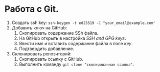 # Работа с Git.
1. Cоздать ssh key: `ssh-keygen -t ed25519 -C "your_email@example.com"`
2. Добавить ключ на GitHub: 
	1. Cкопировать содержание SSh файла.
	2. На GitHub открыть в настройка *SSH and GPG keys*.
	3. Ввести имя и вставить содержание файла в поле *key*.
	4. Подтвердить добавление.
3. Склонировать репозиторий:
	1. Скопировать ссылку с GitHub.
	2. Выполнить команду `git clone "скопированная ссылка"`.
